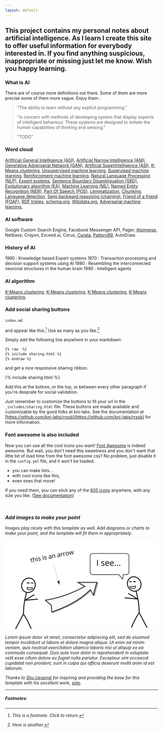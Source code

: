 ```yaml
---
layout: default
---
```


## This project contains my personal notes about artificial intelligence. As I learn I create this site to offer useful information for everybody interested in. If you find anything suspicious, inappropriate or missing just let me know. Wish you happy learning.

### What is AI

There are of course more definitions out there. Some of them are more precise some of them more vague.
Enjoy them :


> "The ability to learn without any explicit programming."

> "is concern with methods of developing system that display aspects of intelligent behaviour. These systems are designed
> to imitate the human capabilities of thinking and sensing."

> "TODO"

### Word cloud

<a href="" target="_blank">Artificial General Intelligence (AGI)</a>, 
<a href="" target="_blank">Artificial Narrow Intelligence (ANI)</a>, 
<a href="" target="_blank">Generative Adversarial Network (GAN)</a>, 
<a href="" target="_blank">Artificial SuperIntelligence (ASI)</a>,
<a href="" target="_blank">K-Means clustering</a>,
<a href="" target="_blank">Unsupervised machine learning</a>,
<a href="" target="_blank">Supervised machine learning</a>,
<a href="" target="_blank">Reinforcement machine learning</a>,
<a href="" target="_blank">Natural Language Processing (NLP)</a>,
<a href="" target="_blank">Expert systems</a>,
<a href="" target="_blank">Sentence Boundary Disambiguation (SBD)</a>,
<a href="" target="_blank">Evolutionary algorithm (EA)</a>,
<a href="" target="_blank">Machine Learning (ML)</a>,
<a href="" target="_blank">Named Entity Recognition (NER)</a>,
<a href="" target="_blank">Part Of Speech (POS)</a>,
<a href="" target="_blank">Lemmatization</a>,
<a href="" target="_blank">Chunking</a>,
<a href="" target="_blank">Language detection</a>,
<a href="" target="_blank">Semi backward reasoning (chaining)</a>,
<a href="" target="_blank">Friend of a friend (FOAF)</a>,
<a href="" target="_blank">RDF triples</a>,
<a href="schema.org" target="_blank">schema.org</a>,
<a href="wikidata.org" target="_blank">Wikidata.org</a>,
<a href="wikidata.org" target="_blank">Adversarial machine learning</a>,

### AI software

Google Custom Search Engine,
Facebook Messenger API, 
Pager, 
<a href="https://www.atomwise.com" target="_blank">Atomwise</a>,
Netbase, 
Crayon, 
Exceed.ai, 
Corus, 
<a href="https://www.curata.com">Curata</a>,
<a href="https://www.pattern89.com" target="_blank">Pattern89</a>, 
AutoDraw.

### History of AI

1960 : Knowledge based Expert systems
1970 : Transaction processing and decision support systems using AI
1980 : Resembling the interconnected neuronal structures in the human brain
1990 : Intelligent agents

### AI algorithm

<a href="" target="_blank">K-Means clustering</a>,
<a href="" target="_blank">K-Means clustering</a>,
<a href="" target="_blank">K-Means clustering</a>,
<a href="" target="_blank">K-Means clustering</a>,

### Add social sharing buttons

<code>index.md</code>

 and appear like this.[^1] Use as many as you like.[^2]

Simply add the following line anywhere in your markdown:

<pre><code>{% raw  %}
{% include sharing.html %}
{% endraw %}
</code></pre>

and get a nice responsive sharing ribbon.

{% include sharing.html %}

Add this at the bottom, or the top, or between every other paragraph if you're desprate for social validation.

Just remember to customize the buttons to fit your url in the `_includes/sharing.html` file. These buttons are made available and customizable by the good folks at kni-labs. See the documentation at [https://github.com/kni-labs/rrssb](https://github.com/kni-labs/rrssb) for more information.

### Font awesome is also included

<i class="fa fa-quote-left fa-3x fa-pull-left fa-border"></i> Now you can use all the cool icons you want! [Font Awesome](http://fontawesome.io) is indeed awesome. But wait, you don't need this sweetness and you don't want that little bit of load time from the font awesome css? No problem, just disable it in the `config.yml` file, and it won't be loaded.

<ul class="fa-ul">
  <li><i class="fa-li fa fa-check-square"></i>you can make lists...</li>
  <li><i class="fa-li fa fa-check-square-o"></i>with cool icons like this,</li>
  <li><i class="fa-li fa fa-spinner fa-spin"></i>even ones that move!</li>
</ul>

If you need them, you can stick any of the [605 icons](http://fontawesome.io/icons/) anywhere, with any size you like. ([See documentation](http://fontawesome.io/examples/))

<i class="fa fa-building"></i>&nbsp;&nbsp;<i class="fa fa-bus fa-lg"></i>&nbsp;&nbsp;<i class="fa fa-cube fa-2x"></i>&nbsp;&nbsp;<i class="fa fa-paper-plane fa-3x"></i>&nbsp;&nbsp;<i class="fa fa-camera-retro fa-4x">

### Add images to make your point

Images play nicely with this template as well. Add diagrams or charts to make your point, and the template will fit them in appropriately.

<img src="images/hello.svg" alt="sample image">

Lorem ipsum dolor sit amet, consectetur adipiscing elit, sed do eiusmod tempor incididunt ut labore et dolore magna aliqua. Ut enim ad minim veniam, quis nostrud exercitation ullamco laboris nisi ut aliquip ex ea commodo consequat. Duis aute irure dolor in reprehenderit in voluptate velit esse cillum dolore eu fugiat nulla pariatur. Excepteur sint occaecat cupidatat non proident, sunt in culpa qui officia deserunt mollit anim id est laborum.

Thanks to [Shu Uesengi](https://github.com/chibicode) for inspiring and providing the base for this template with his excellent work, [solo](https://github.com/chibicode).

<hr>

##### Footnotes:

[^1]: This is a footnote. Click to return.

[^2]: Here is another.
